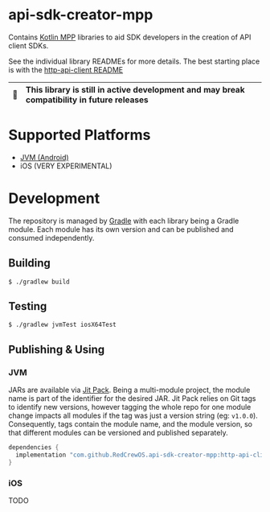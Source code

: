 # api-sdk-creator-mpp

Contains [Kotlin MPP](https://kotlinlang.org/docs/mpp-get-started.html) libraries to aid SDK developers in the creation of API client SDKs.

See the individual library READMEs for more details. The best starting place is with the
[http-api-client README](http-api-client/README.md)

| :memo: | This library is still in active development and may break compatibility in future releases |
|--------|:------------------------------------------------------------------------------------------|

# Supported Platforms
- [JVM (Android)](https://github.com/RedCrewOS/api-sdk-creator-jvm/)
- iOS (VERY EXPERIMENTAL)

# Development

The repository is managed by [Gradle](https://gradle.org/) with each library being a Gradle module. Each module has
its own version and can be published and consumed independently.

## Building

```shell
$ ./gradlew build
```

## Testing

```shell
$ ./gradlew jvmTest iosX64Test
```

## Publishing & Using

### JVM

JARs are available via [Jit Pack](https://jitpack.io/#RedCrewOS/api-sdk-creator-mpp). Being a multi-module project,
the module name is part of the identifier for the desired JAR. Jit Pack relies on Git tags to identify new versions, however tagging the whole repo for one module change impacts all modules if the tag was just a version string (eg: `v1.0.0`). Consequently, tags contain the module name, and the module version, so that different modules can be versioned and published separately. 

```groovy
dependencies {
  implementation "com.github.RedCrewOS.api-sdk-creator-mpp:http-api-client:http-api-client_v0.5.0"
}
```

### iOS

TODO
